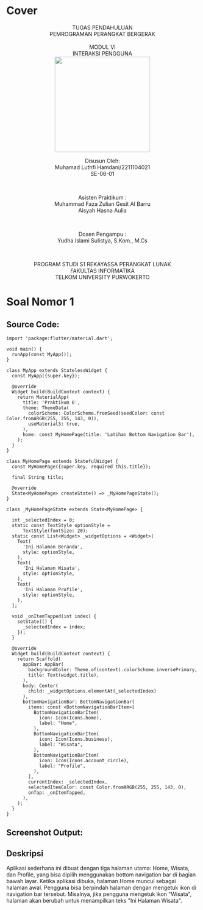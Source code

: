 # Cover #
<div align="center">
TUGAS PENDAHULUAN<br>
PEMROGRAMAN PERANGKAT BERGERAK <br>
<br>
MODUL VI <br>
INTERAKSI PENGGUNA<br>

<img src="https://lac.telkomuniversity.ac.id/wp-content/uploads/2021/01/cropped-1200px-Telkom_University_Logo.svg-270x270.png" width="250px">

<br>

Disusun Oleh: <br>
Muhamad Luthfi Hamdani/2211104021 <br>
SE-06-01 <br>

<br>

Asisten Praktikum : <br>
Muhammad Faza Zulian Gesit Al Barru <br>
Aisyah Hasna Aulia <br>

<br>

Dosen Pengampu : <br>
Yudha Islami Sulistya, S.Kom., M.Cs <br>

<br>

PROGRAM STUDI S1 REKAYASSA PERANGKAT LUNAK <br>
FAKULTAS INFORMATIKA <br> 
TELKOM UNIVERSITY PURWOKERTO <br>

</div>

# Soal Nomor 1

## Source Code:
```
import 'package:flutter/material.dart';

void main() {
  runApp(const MyApp());
}

class MyApp extends StatelessWidget {
  const MyApp({super.key});

  @override
  Widget build(BuildContext context) {
    return MaterialApp(
      title: 'Praktikum 6',
      theme: ThemeData(
        colorScheme: ColorScheme.fromSeed(seedColor: const Color.fromARGB(255, 255, 143, 0)),
        useMaterial3: true,
      ),
      home: const MyHomePage(title: 'Latihan Bottom Navigation Bar'),
    );
  }
}

class MyHomePage extends StatefulWidget {
  const MyHomePage({super.key, required this.title});

  final String title;

  @override
  State<MyHomePage> createState() => _MyHomePageState();
}

class _MyHomePageState extends State<MyHomePage> {

  int _selectedIndex = 0;
  static const TextStyle optionStyle =
      TextStyle(fontSize: 20);
  static const List<Widget> _widgetOptions = <Widget>[
    Text(
      'Ini Halaman Beranda',
      style: optionStyle,
    ),
    Text(
      'Ini Halaman Wisata',
      style: optionStyle,
    ),
    Text(
      'Ini Halaman Profile',
      style: optionStyle,
    ),
  ];

  void _onItemTapped(int index) {
    setState(() {
      _selectedIndex = index;
    });
  }

  @override
  Widget build(BuildContext context) {
    return Scaffold(
      appBar: AppBar(
        backgroundColor: Theme.of(context).colorScheme.inversePrimary,
        title: Text(widget.title),
      ),
      body: Center(
        child: _widgetOptions.elementAt(_selectedIndex)
      ),
      bottomNavigationBar: BottomNavigationBar(
        items: const <BottomNavigationBarItem>[
          BottomNavigationBarItem(
            icon: Icon(Icons.home),
            label: "Home",
          ),
          BottomNavigationBarItem(
            icon: Icon(Icons.business),
            label: "Wisata",
          ),
          BottomNavigationBarItem(
            icon: Icon(Icons.account_circle),
            label: "Profile",
          ),
        ],
        currentIndex: _selectedIndex,
        selectedItemColor: const Color.fromARGB(255, 255, 143, 0),
        onTap: _onItemTapped,
      ),
    );
  }
}
```
## Screenshot Output: <br>


## Deskripsi
Aplikasi sederhana ini dibuat dengan tiga halaman utama: Home, Wisata, dan Profile, yang bisa dipilih menggunakan bottom navigation bar di bagian bawah layar. Ketika aplikasi dibuka, halaman Home muncul sebagai halaman awal. Pengguna bisa berpindah halaman dengan mengetuk ikon di navigation bar tersebut. Misalnya, jika pengguna mengetuk ikon "Wisata", halaman akan berubah untuk menampilkan teks "Ini Halaman Wisata".